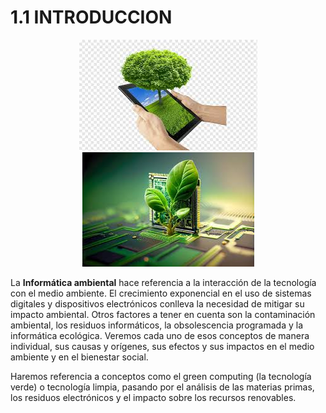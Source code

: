 # 1.1 INTRODUCCION

<p align="center">
  <img src="/img/informatica.jpeg" alt="![informatica](/img/informatica.jpeg)" />
  <img src="/img/informatica1.jpeg" alt="![informatica1](/img/informatica1.jpeg)" />
</p>


La **Informática ambiental** hace referencia a la interacción de la tecnología con el medio ambiente. El crecimiento exponencial en el uso de sistemas digitales y dispositivos electrónicos conlleva la necesidad de mitigar su impacto ambiental. Otros factores a tener en cuenta son la contaminación ambiental, los residuos informáticos, la obsolescencia programada y la informática ecológica. Veremos cada uno de esos conceptos de manera individual, sus causas y orígenes, sus efectos y sus impactos en el medio ambiente y en el bienestar social. 

Haremos referencia a conceptos como el green computing (la tecnología verde) o tecnología limpia, pasando por el análisis de las materias primas, los residuos electrónicos y el impacto sobre los recursos renovables.
